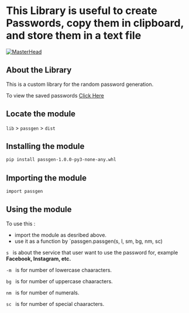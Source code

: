 # This Library is useful to create Passwords, copy them in clipboard, and store them in a text file

[![MasterHead](https://raw.githubusercontent.com/kunal-mahatha/passgen-py/main/KUNAL/cli-2.png)](https://username.github.io)

## About the Library
This is a custom library for the random password generation.

To view the saved passwords [Click Here](https://github.com/kunal-mahatha/passgen-py/blob/main/KUNAL/cli-tool/passwords.txt)

## Locate the module
`lib` > `passgen` > `dist`

## Installing the module
```sh
pip install passgen-1.0.0-py3-none-any.whl
```
## Importing the module
```sh
import passgen
```

## Using the module
To use this : 
 - import the module as desribed above.
 - use it as a function by  `passgen.passgen(s, l, sm, bg, nm, sc)

`s `  is about the service that user want to use the password for, example **Facebook, Instagram, etc.**

`-m ` is for number of lowercase chaaracters.

`bg ` is for number of uppercase chaaracters.

`nm ` is for number of numerals.

`sc ` is for number of special chaaracters.



